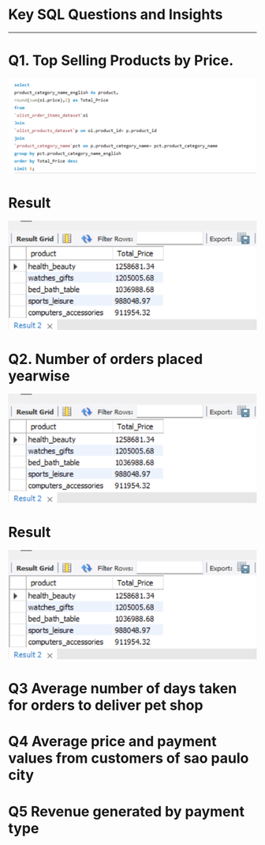 # Key SQL Questions and Insights
---
# Q1. Top Selling Products by Price.
![Query](https://github.com/Aasmita23/TASK-3/blob/main/screenshots/Screenshot%202025-05-15%20190200.png)
# Result
![Query](https://github.com/Aasmita23/TASK-3/blob/main/screenshots/Screenshot%202025-05-15%20190223.png)
# Q2. Number of orders placed yearwise
![Query](https://github.com/Aasmita23/TASK-3/blob/main/screenshots/Screenshot%202025-05-15%20190223.png)
# Result
![Query](https://github.com/Aasmita23/TASK-3/blob/main/screenshots/Screenshot%202025-05-15%20190223.png)
# Q3 Average number of days taken for orders to deliver pet shop


# Q4 Average price and payment values from customers of sao paulo city

# Q5 Revenue generated by payment type

